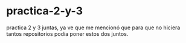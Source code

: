 # practica-2-y-3
practica 2 y 3 juntas, ya ve que me mencionó que para que no hiciera tantos repositorios podía poner estos dos juntos. 
